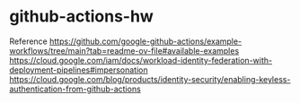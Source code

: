 # github-actions-hw
Reference
https://github.com/google-github-actions/example-workflows/tree/main?tab=readme-ov-file#available-examples
https://cloud.google.com/iam/docs/workload-identity-federation-with-deployment-pipelines#impersonation
https://cloud.google.com/blog/products/identity-security/enabling-keyless-authentication-from-github-actions
